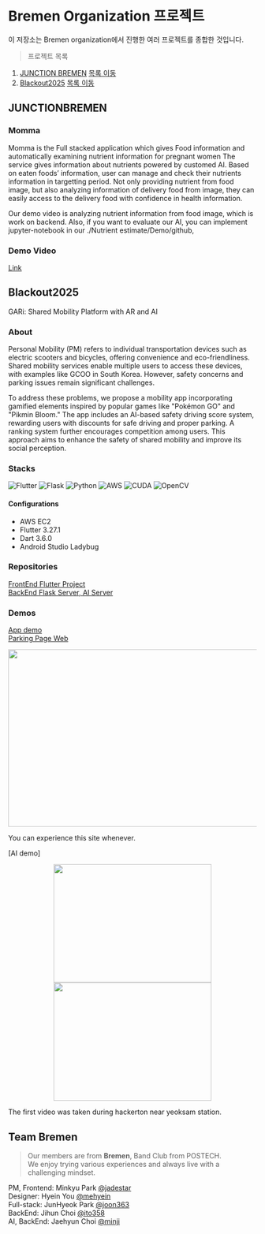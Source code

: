 # Bremen Organization 프로젝트
이 저장소는 Bremen organization에서 진행한 여러 프로젝트를 종합한 것입니다.

> 프로젝트 목록
1. [JUNCTION BREMEN](https://github.com/minhjih/JUNCTIONBREMEN) [목록 이동](#JUNCTIONBREMEN)
2. [Blackout2025](https://github.com/minhjih/Blackout2025) [목록 이동](#Blackout2025)

## JUNCTIONBREMEN
### Momma
Momma is the Full stacked application which gives Food information and automatically examining nutrient information for pregnant women
The service gives information about nutrients powered by customed AI. Based on eaten foods’ information, user can manage and check their nutrients information in targetting period. Not only providing nutrient from food image, but also analyzing information of delivery food from image, they can easily access to the delivery food with confidence in health information.

Our demo video is analyzing nutrient information from food image, which is work on backend. Also, if you want to evaluate our AI, you can implement jupyter-notebook in our ./Nutrient estimate/Demo/github,

### Demo Video
[Link](https://postechackr-my.sharepoint.com/:v:/g/personal/jiwooh_postech_ac_kr/Ec_yG5fboz9KrGF8Aw2heJMBTcAg6UlIh58KtoH-eBmhrA?e=k8VwIc)

## Blackout2025
GARi: Shared Mobility Platform with AR and AI

### About
Personal Mobility (PM) refers to individual transportation devices such as electric scooters and bicycles, offering convenience and eco-friendliness. Shared mobility services enable multiple users to access these devices, with examples like GCOO in South Korea. However, safety concerns and parking issues remain significant challenges.

To address these problems, we propose a mobility app incorporating gamified elements inspired by popular games like "Pokémon GO" and "Pikmin Bloom." The app includes an AI-based safety driving score system, rewarding users with discounts for safe driving and proper parking. A ranking system further encourages competition among users. This approach aims to enhance the safety of shared mobility and improve its social perception.

### Stacks
<img alt="Flutter" src ="https://img.shields.io/badge/Flutter-02569B.svg?&style=for-the-badge&logo=Flutter&logoColor=white"/> <img alt="Flask" src ="https://img.shields.io/badge/flask-%23000.svg?style=for-the-badge&logo=flask&logoColor=white"/> <img alt="Python" src ="https://img.shields.io/badge/python-3670A0?style=for-the-badge&logo=python&logoColor=ffdd54"/> <img alt="AWS" src ="https://img.shields.io/badge/AWS-%23FF9900.svg?style=for-the-badge&logo=amazon-aws&logoColor=white"/> <img alt="CUDA" src ="https://img.shields.io/badge/cuda-000000.svg?style=for-the-badge&logo=nVIDIA&logoColor=green"/> <img alt="OpenCV" src ="https://img.shields.io/badge/opencv-%23white.svg?style=for-the-badge&logo=opencv&logoColor=white"/> 

#### Configurations
- AWS EC2
- Flutter 3.27.1
- Dart 3.6.0
- Android Studio Ladybug

### Repositories
[FrontEnd Flutter Project](https://github.com/joon363/Blackout_BREMEN_App)<br>
[BackEnd Flask Server, AI Server](https://github.com/minhjih/Blackout2025)

### Demos
[App demo](https://www.youtube.com/shorts/KbvsBf6P7M0)<br>
[Parking Page Web]( https://minhjih.github.io/micro-processor/service_area_analysis.html) 

<p align="center">
 <img src = "./output/demo_4.gif" height = 360 width = 640 >
</p>
You can experience this site whenever.


[AI demo] 
<p align="center">
 <img src = "./output/demo1.gif" height = 240 width = 320 >
 <img src = "./output/demo2.gif" height = 240 width = 320>
</p>
The first video was taken during hackerton near yeoksam station.

## Team Bremen
> Our members are from **Bremen**, Band Club from POSTECH.<br>
We enjoy trying various experiences and always live with a challenging mindset.

PM, Frontend: Minkyu Park [@jadestar](https://github.com/jadestarmin)<br>
Designer: Hyein You [@mehyein](https://github.com/mehyein)<br>
Full-stack: JunHyeok Park [@joon363](https://github.com/joon363)<br>
BackEnd: Jihun Choi [@ito358](https://github.com/ito358)<br>
AI, BackEnd: Jaehyun Choi [@minji](https://github.com/minhjih)
